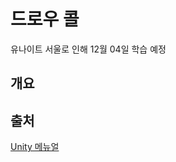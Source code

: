 # 드로우 콜

유나이트 서울로 인해 12월 04일 학습 예정

## 개요

## 출처

[Unity 메뉴얼](https://docs.unity3d.com/kr/2019.4/Manual/DrawCallBatching.html)
